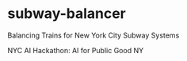 # subway-balancer
Balancing Trains for New York City Subway Systems

NYC AI Hackathon: AI for Public Good NY
